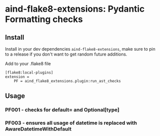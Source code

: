 # aind-flake8-extensions: Pydantic Formatting checks

## Install 

Install in your dev dependencies `aind-flake8-extensions`, make sure to pin to a release if you don't want to get random future additions.

Add to your .flake8 file

```
[flake8:local-plugins]
extension =
    PF = aind_flake8_extensions.plugin:run_ast_checks
```
## Usage

### PF001 - checks for default= and Optional[type] 

### PF003 - ensures all usage of datetime is replaced with AwareDatetimeWithDefault
